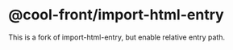 # @cool-front/import-html-entry

This is a fork of import-html-entry, but enable relative entry path.

